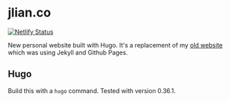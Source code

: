 # jlian.co

[![Netlify Status](https://api.netlify.com/api/v1/badges/a198ff69-8390-43dc-b6db-661a6abfe504/deploy-status)](https://app.netlify.com/sites/confident-wright-e9ea66/deploys)

New personal website built with Hugo. It's a replacement of my [old website](https://github.com/jlian/jlian.github.io) which was using Jekyll and Github Pages.

## Hugo

Build this with a `hugo` command. Tested with version 0.36.1.
